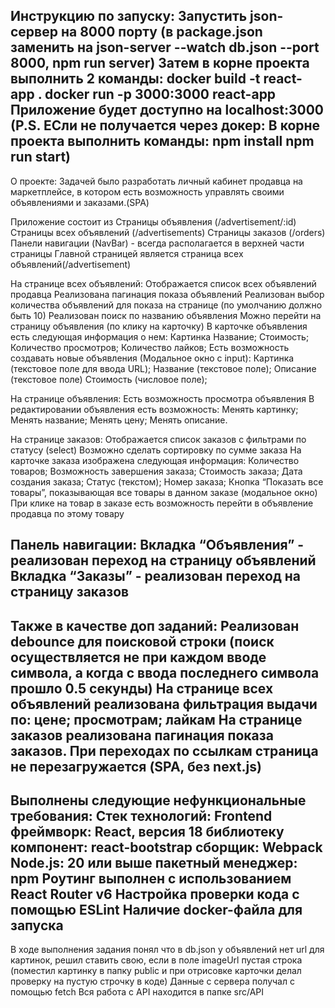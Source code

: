 Инструкцию по запуску:
  Запустить json-сервер на 8000 порту (в package.json заменить на json-server --watch db.json --port 8000, npm run server)
  Затем в корне проекта выполнить 2 команды:
    docker build -t react-app .
    docker run -p 3000:3000 react-app
  Приложение будет доступно на localhost:3000
(P.S. ЕСли не получается через докер:
  В корне проекта выполнить команды:
    npm install
    npm run start)
------------------------------------------------------------------------------------------------------------------    
О проекте: 
  Задачей было разработать личный кабинет продавца на маркетплейсе, в котором есть возможность управлять своими объявлениями и заказами.(SPA)
  
  Приложение состоит из
    Страницы объявления  (/advertisement/:id)
    Страницы всех объявлений (/advertisements)
    Страницы заказов (/orders)
    Панели навигации (NavBar) - всегда располагается в верхней части страницы
  Главной страницей является страница всех объявлений(/advertisement)
  
  На странице всех объявлений:
    Отображается список всех объявлений продавца
    Реализована пагинация показа объявлений
    Реализован выбор количества объявлений для показа на странице (по умолчанию должно быть 10)
    Реализован поиск по названию объявления
    Можно перейти на страницу объявления (по клику на карточку)
    В карточке объявления есть следующая информация о нем:
      Картинка
      Название;
      Стоимость;
      Количество просмотров;
      Количество лайков;
    Есть возможность создавать новые объявления (Модальное окно с input):
      Картинка (текстовое поле для ввода URL);
      Название (текстовое поле);
      Описание (текстовое поле)
      Стоимость (числовое поле);
      
  На странице объявления:
    Есть возможность просмотра объявления
    В редактировании объявления есть возможность:
      Менять картинку;
      Менять название;
      Менять цену;
      Менять описание.
      
  На странице заказов:
    Отображается список заказов с фильтрами по статусу (select)
    Возможно сделать сортировку по сумме заказа
    На карточке заказа изображена следующая информация:
      Количество товаров;
      Возможность завершения заказа;
      Стоимость заказа;
      Дата создания заказа;
      Статус (текстом);
      Номер заказа;
    Кнопка “Показать все товары”, показывающая все товары в данном заказе (модальное окно)
    При клике на товар в заказе есть возможность перейти в объявление продавца по этому товару
    
  Панель навигации:
    Вкладка “Объявления” - реализован переход на страницу объявлений
    Вкладка “Заказы” - реализован переход на страницу заказов
------------------------------------------------------------------------------------------------------------------ 
Также в качестве доп заданий:
  Реализован debounce для поисковой строки (поиск осуществляется не при каждом вводе символа, а когда с ввода последнего символа прошло 0.5 секунды)
  На странице всех объявлений реализована фильтрация выдачи по:
    цене;
    просмотрам;
    лайкам
  На странице заказов реализована пагинация показа заказов.
  При переходах по ссылкам страница не перезагружается (SPA, без next.js)
------------------------------------------------------------------------------------------------------------------   
Выполнены следующие нефункциональные требования:
  Стек технологий:
    Frontend фреймворк: React, версия 18
    библиотеку компонент: react-bootstrap
    сборщик: Webpack
    Node.js: 20 или выше
    пакетный менеджер: npm
    Роутинг выполнен с использованием React Router v6
  Настройка проверки кода с помощью ESLint
  Наличие docker-файла для запуска
------------------------------------------------------------------------------------------------------------------
В ходе выполнения задания понял что в db.json у объявлений нет url для картинок, решил ставить свою, если в поле imageUrl пустая строка (поместил картинку в папку public и при отрисовке карточки делал проверку на пустую строчку в коде)
Данные с сервера получал с помощью fetch Вся работа с API находится в папке src/API
